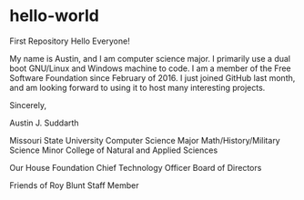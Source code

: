# hello-world
First Repository
Hello Everyone!

My name is Austin, and I am computer science major.  I primarily use a dual boot GNU/Linux and Windows machine to code.
I am a member of the Free Software Foundation since February of 2016.
I just joined GitHub last month, and am looking forward to using it to host many interesting projects.

Sincerely,

Austin J. Suddarth

Missouri State University
Computer Science Major
Math/History/Military Science Minor
College of Natural and Applied Sciences

Our House Foundation
Chief Technology Officer
Board of Directors

Friends of Roy Blunt
Staff Member
